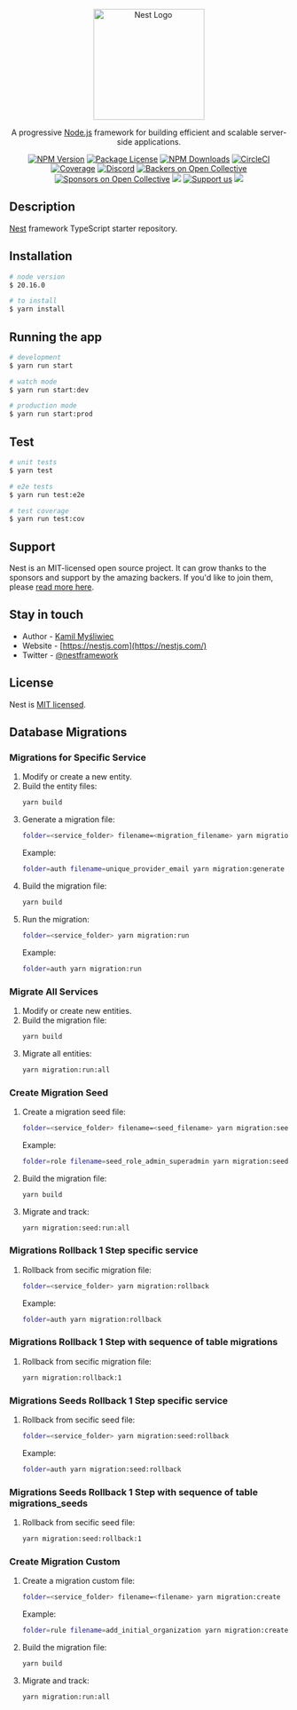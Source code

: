 <p align="center">
  <a href="http://nestjs.com/" target="blank"><img src="https://nestjs.com/img/logo-small.svg" width="200" alt="Nest Logo" /></a>
</p>

[circleci-image]: https://img.shields.io/circleci/build/github/nestjs/nest/master?token=abc123def456
[circleci-url]: https://circleci.com/gh/nestjs/nest

  <p align="center">A progressive <a href="http://nodejs.org" target="_blank">Node.js</a> framework for building efficient and scalable server-side applications.</p>
    <p align="center">
<a href="https://www.npmjs.com/~nestjscore" target="_blank"><img src="https://img.shields.io/npm/v/@nestjs/core.svg" alt="NPM Version" /></a>
<a href="https://www.npmjs.com/~nestjscore" target="_blank"><img src="https://img.shields.io/npm/l/@nestjs/core.svg" alt="Package License" /></a>
<a href="https://www.npmjs.com/~nestjscore" target="_blank"><img src="https://img.shields.io/npm/dm/@nestjs/common.svg" alt="NPM Downloads" /></a>
<a href="https://circleci.com/gh/nestjs/nest" target="_blank"><img src="https://img.shields.io/circleci/build/github/nestjs/nest/master" alt="CircleCI" /></a>
<a href="https://coveralls.io/github/nestjs/nest?branch=master" target="_blank"><img src="https://coveralls.io/repos/github/nestjs/nest/badge.svg?branch=master#9" alt="Coverage" /></a>
<a href="https://discord.gg/G7Qnnhy" target="_blank"><img src="https://img.shields.io/badge/discord-online-brightgreen.svg" alt="Discord"/></a>
<a href="https://opencollective.com/nest#backer" target="_blank"><img src="https://opencollective.com/nest/backers/badge.svg" alt="Backers on Open Collective" /></a>
<a href="https://opencollective.com/nest#sponsor" target="_blank"><img src="https://opencollective.com/nest/sponsors/badge.svg" alt="Sponsors on Open Collective" /></a>
  <a href="https://paypal.me/kamilmysliwiec" target="_blank"><img src="https://img.shields.io/badge/Donate-PayPal-ff3f59.svg"/></a>
    <a href="https://opencollective.com/nest#sponsor"  target="_blank"><img src="https://img.shields.io/badge/Support%20us-Open%20Collective-41B883.svg" alt="Support us"></a>
  <a href="https://twitter.com/nestframework" target="_blank"><img src="https://img.shields.io/twitter/follow/nestframework.svg?style=social&label=Follow"></a>
</p>
  <!--[![Backers on Open Collective](https://opencollective.com/nest/backers/badge.svg)](https://opencollective.com/nest#backer)
  [![Sponsors on Open Collective](https://opencollective.com/nest/sponsors/badge.svg)](https://opencollective.com/nest#sponsor)-->

## Description

[Nest](https://github.com/nestjs/nest) framework TypeScript starter repository.

## Installation

```bash
# node version
$ 20.16.0
```

```bash
# to install
$ yarn install
```

## Running the app

```bash
# development
$ yarn run start

# watch mode
$ yarn run start:dev

# production mode
$ yarn run start:prod
```

## Test

```bash
# unit tests
$ yarn test

# e2e tests
$ yarn run test:e2e

# test coverage
$ yarn run test:cov
```

## Support

Nest is an MIT-licensed open source project. It can grow thanks to the sponsors and support by the amazing backers. If you'd like to join them, please [read more here](https://docs.nestjs.com/support).

## Stay in touch

- Author - [Kamil Myśliwiec](https://kamilmysliwiec.com)
- Website - [https://nestjs.com](https://nestjs.com/)
- Twitter - [@nestframework](https://twitter.com/nestframework)

## License

Nest is [MIT licensed](LICENSE).

## Database Migrations

### Migrations for Specific Service

1. Modify or create a new entity.
2. Build the entity files:
   ```bash
   yarn build
   ```
3. Generate a migration file:
   ```bash
   folder=<service_folder> filename=<migration_filename> yarn migration:generate
   ```
   Example:
   ```bash
   folder=auth filename=unique_provider_email yarn migration:generate
   ```
4. Build the migration file:
   ```bash
   yarn build
   ```
5. Run the migration:
   ```bash
   folder=<service_folder> yarn migration:run
   ```
   Example:
   ```bash
   folder=auth yarn migration:run
   ```

### Migrate All Services

1. Modify or create new entities.
2. Build the migration file:
   ```bash
   yarn build
   ```
3. Migrate all entities:
   ```bash
   yarn migration:run:all
   ```

### Create Migration Seed

1. Create a migration seed file:
   ```bash
   folder=<service_folder> filename=<seed_filename> yarn migration:seed:create
   ```
   Example:
   ```bash
   folder=role filename=seed_role_admin_superadmin yarn migration:seed:create
   ```
2. Build the migration file:
   ```bash
   yarn build
   ```
3. Migrate and track:
   ```bash
   yarn migration:seed:run:all
   ```

### Migrations Rollback 1 Step specific service

1. Rollback from secific migration file:
   ```bash
   folder=<service_folder> yarn migration:rollback
   ```
   Example:
   ```bash
   folder=auth yarn migration:rollback
   ```   

### Migrations Rollback 1 Step with sequence of table migrations

1. Rollback from secific migration file:
   ```bash
   yarn migration:rollback:1
   ```
 
### Migrations Seeds Rollback 1 Step specific service

1. Rollback from secific seed file:
   ```bash
   folder=<service_folder> yarn migration:seed:rollback
   ```
   Example:
   ```bash
   folder=auth yarn migration:seed:rollback
   ```   

### Migrations Seeds Rollback 1 Step with sequence of table migrations_seeds

1. Rollback from secific seed file:
   ```bash
   yarn migration:seed:rollback:1
   ```

### Create Migration Custom

1. Create a migration custom file:
   ```bash
   folder=<service_folder> filename=<filename> yarn migration:create
   ```
   Example:
   ```bash
   folder=rule filename=add_initial_organization yarn migration:create
   ```
2. Build the migration file:
   ```bash
   yarn build
   ```
3. Migrate and track:
   ```bash
   yarn migration:run:all
   ```

